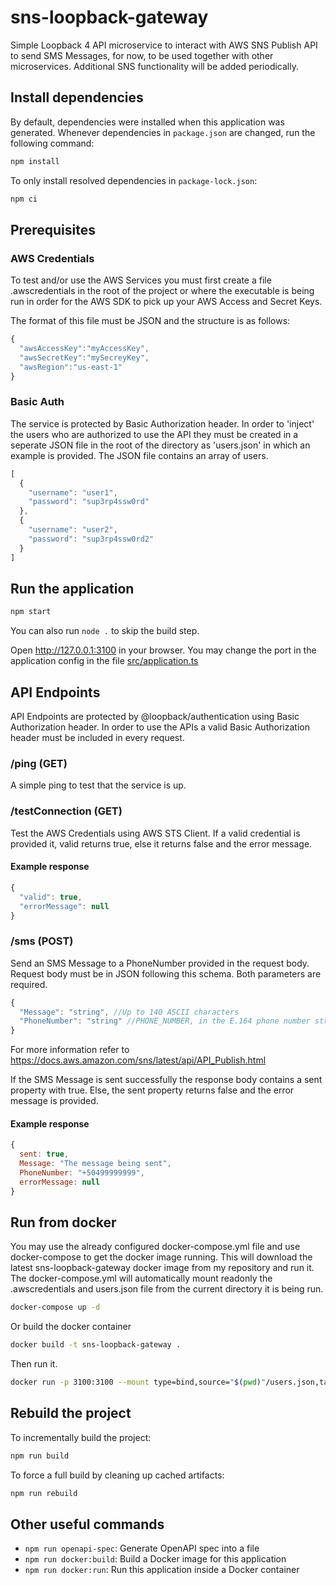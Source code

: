 # sns-loopback-gateway

Simple Loopback 4 API microservice to interact with AWS SNS Publish API to send SMS Messages, for now, to be used together with other microservices. Additional SNS functionality will be added periodically.

## Install dependencies

By default, dependencies were installed when this application was generated.
Whenever dependencies in `package.json` are changed, run the following command:

```sh
npm install
```

To only install resolved dependencies in `package-lock.json`:

```sh
npm ci
```

## Prerequisites

### AWS Credentials
To test and/or use the AWS Services you must first create a file .awscredentials in the root of the project or where the executable is being run in order for the AWS SDK to pick up your AWS Access and Secret Keys.

The format of this file must be JSON and the structure is as follows:

```javascript
{
  "awsAccessKey":"myAccessKey",
  "awsSecretKey":"mySecreyKey",
  "awsRegion":"us-east-1"
}
```

### Basic Auth
The service is protected by Basic Authorization header. In order to 'inject' the users who are authorized to use the API they must be created in a seperate JSON file in the root of the directory as 'users.json' in which an example is provided. The JSON file contains an array of users.

```javascript
[
  {
    "username": "user1",
    "password": "sup3rp4ssw0rd"
  },
  {
    "username": "user2",
    "password": "sup3rp4ssw0rd2"
  }
]
```

## Run the application

```sh
npm start
```

You can also run `node .` to skip the build step.

Open http://127.0.0.1:3100 in your browser. You may change the port in the application config in the file [src/application.ts](https://github.com/jorgeferhn/sns-loopback-gateway/blob/master/src/application.ts#L21-L31)

## API Endpoints

API Endpoints are protected by @loopback/authentication using Basic Authorization header. In order to use the APIs a valid Basic Authorization header must be included in every request.

### /ping (GET)
A simple ping to test that the service is up.

### /testConnection (GET)
Test the AWS Credentials using AWS STS Client. If a valid credential is provided it, valid returns true, else it returns false and the error message.

#### Example response
```javascript
{
  "valid": true,
  "errorMessage": null
}
```

### /sms (POST)
Send an SMS Message to a PhoneNumber provided in the request body. Request body must be in JSON following this schema. Both parameters are required.
```javascript
{
  "Message": "string", //Up to 140 ASCII characters
  "PhoneNumber": "string" //PHONE_NUMBER, in the E.164 phone number structure
}
```
For more information refer to https://docs.aws.amazon.com/sns/latest/api/API_Publish.html

If the SMS Message is sent successfully the response body contains a sent property with true. Else, the sent property returns false and the error message is provided.

#### Example response
```javascript
{
  sent: true,
  Message: "The message being sent",
  PhoneNumber: "+50499999999",
  errorMessage: null
}
```

## Run from docker

You may use the already configured docker-compose.yml file and use docker-compose to get the docker image running. This will download the latest sns-loopback-gateway docker image from my repository and run it. The docker-compose.yml will automatically mount readonly the .awscredentials and users.json file from the current directory it is being run.

```bash
docker-compose up -d
```


Or build the docker container

```bash
docker build -t sns-loopback-gateway .
```

Then run it.
```bash
docker run -p 3100:3100 --mount type=bind,source="$(pwd)"/users.json,target=/home/node/app/users.json,readonly --mount type=bind,source="$(pwd)"/.awscredentials,target=/home/node/app/.awscredentials,readonly -d sns-loopback-gateway
```
## Rebuild the project

To incrementally build the project:

```sh
npm run build
```

To force a full build by cleaning up cached artifacts:

```sh
npm run rebuild
```

## Other useful commands

- `npm run openapi-spec`: Generate OpenAPI spec into a file
- `npm run docker:build`: Build a Docker image for this application
- `npm run docker:run`: Run this application inside a Docker container
